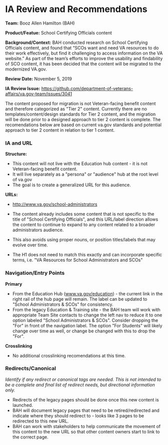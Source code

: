 # IA Review and Recommendations

**Team:** Booz Allen Hamilton (BAH)

**Product/Featue:** School Certifying Officials content

**Background/Context:**
BAH conducted research on School Certifying Officials content, and found that “SCOs want and need VA resources to do their work effectively, but find it challenging to access information on the VA website.” As part of the team’s efforts to improve the usability and findability of SCO content, it has been decided that the content will be migrated to the modernized VA.gov.

**Review Date:** November 5, 2019

**IA Review Issue:** https://github.com/department-of-veterans-affairs/va.gov-team/issues/3041

The content proposed for migration is not Veteran-facing benefit content and therefore categorized as "Tier 2" content. Currently there are no templates/content/design standards for Tier 2 content, and the migration will be done prior to a designed approach to tier 2 content is complete. 
The recomendations below are based on current va.gov standards and potential approach to tier 2 content in relation to tier 1 content.

### IA and URL 

**Structure:**   
- This content will not live with the Education hub content - it is not Veteran-facing benefit content. 
- It will live separately as a "persona" or "audience" hub at the root level of va.gov
- The goal is to create a generalized URL for this audience.

**URLs:**
- http://www.va.gov/school-administrators

- The content already includes some content that is not specific to the title of "School Certifying Officials", and this URL/label direction allows the content to continue to expand to any content related to a broader administrators audience. 
- This also avoids using proper nouns, or position titles/labels that may evolve over time.
- The H1 does not need to match this exactly and can incorporate specific terms, i.e. "VA Resources for School Administrators and SCOs"


### Navigation/Entry Points

**Primary**

- From the Education Hub (www.va.gov/education) - the current link in the right rail of the hub page will remain. The label can be updated to "School Administrators & SCOs" for consistency.
- From the legacy Education & Training site - the BAH team will work with appropriate Team Site contacts to change the left nav to reduce it to one option labeled "School Administrators & SCOs". Consider dropping the "For" in front of the navigation label. The option "For Students" will likely change over time as well, or change be changed with this to drop the "For".

**Crosslinking**
- No additional crosslinking recomendations at this time. 

### Redirects/Canonical 
*Identify if any redirect or canonical tags are needed.  This is not intended to be a complete and final list of redirect needs, but directional information only.*  

- Redirects of the legacy pages should be done once this new content is launched. 
- BAH will document legacy pages that need to be retired/redirected and indicate where they should redirect to - looks like 3 pages to be redirected to this new URL.
- BAH can work with stakeholders to help communicate the movement of this content to the new URL so that other content owners start to link to the correct page.
